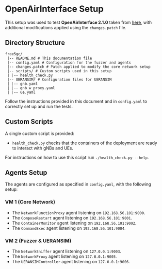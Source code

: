 # OpenAirInterface Setup

This setup was used to test **OpenAirInterface 2.1.0** taken from [here](https://github.com/free5gc/free5gc-compose), with additional modifications applied using the `changes.patch` file.

## Directory Structure

```text
free5gc/
 |-- README.md # This documentation file
 |-- config.yaml # Configuration for the fuzzer and agents
 |-- changes.patch # Patch applied to modify the core network setup
 |-- scripts/ # Custom scripts used in this setup
 | |-- health_check.py
 |-- UERANSIM/ # Configuration files for UERANSIM
 | |-- gnb.yaml
 | |-- gnb_w_proxy.yaml
 | |-- ue.yaml
```

Follow the instructions provided in this document and in `config.yaml` to correctly set up and run the tests.

## Custom Scripts

A single custom script is provided:

- `health_check.py` checks that the containers of the deployment are ready to interact with gNBs and UEs.

For instructions on how to use this script run `./health_check.py --help`.

## Agents Setup

The agents are configured as specified in `config.yaml`, with the following setup:

### **VM 1 (Core Network)**

- The `NetworkFunctionProxy` agent listening on `192.168.56.101:9000`.
- The `ComposeRestart` agent listening on `192.168.56.101:9001`.
- The `ContainerMonitor` agent listening on `192.168.56.101:9002`.
- The `CommandExec` agent listening on `192.168.56.101:9004`.

### **VM 2 (Fuzzer & UERANSIM)**

- The `NetworkSniffer` agent listening on `127.0.0.1:9003`.
- The `NetworkProxy` agent listening on `127.0.0.1:9005`.
- The `UERANSIMController` agent listening on `127.0.0.1:9006`.
